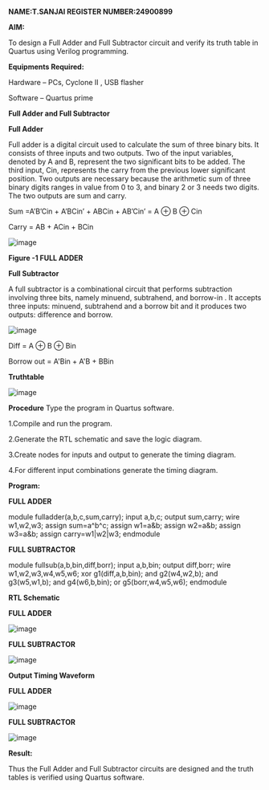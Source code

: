 **NAME:T.SANJAI
REGISTER NUMBER:24900899**

**AIM:**

To design a Full Adder and Full Subtractor circuit and verify its truth table in Quartus using Verilog programming.

**Equipments Required:**

Hardware – PCs, Cyclone II , USB flasher

Software – Quartus prime

**Full Adder and Full Subtractor**

**Full Adder**

Full adder is a digital circuit used to calculate the sum of three binary bits. It consists of three inputs and two outputs. Two of the input variables, denoted by A and B, represent the two significant bits to be added. The third input, Cin, represents the carry from the previous lower significant position. Two outputs are necessary because the arithmetic sum of three binary digits ranges in value from 0 to 3, and binary 2 or 3 needs two digits. The two outputs are sum and carry.

Sum =A’B’Cin + A’BCin’ + ABCin + AB’Cin’ = A ⊕ B ⊕ Cin 

Carry = AB + ACin + BCin

![image](https://github.com/naavaneetha/FULL_ADDER_SUBTRACTOR/assets/154305477/0f30ba51-5ffb-4198-845f-18e054f675e7)

**Figure -1 FULL ADDER**

**Full Subtractor**

A full subtractor is a combinational circuit that performs subtraction involving three bits, namely minuend, subtrahend, and borrow-in . It accepts three inputs: minuend, subtrahend and a borrow bit and it produces two outputs: difference and borrow.

![image](https://github.com/naavaneetha/FULL_ADDER_SUBTRACTOR/assets/154305477/02b24f51-ab51-4304-9ad6-7b81ffc1ead5)

Diff = A ⊕ B ⊕ Bin 

Borrow out = A'Bin + A'B + BBin

**Truthtable**

![image](https://github.com/user-attachments/assets/2a049914-8ef4-4037-be61-60d31dcef437)


**Procedure**
Type the program in Quartus software.

1.Compile and run the program.

2.Generate the RTL schematic and save the logic diagram.

3.Create nodes for inputs and output to generate the timing diagram.

4.For different input combinations generate the timing diagram.


**Program:**

**FULL ADDER**

module fulladder(a,b,c,sum,carry);
input a,b,c;
output sum,carry;
wire w1,w2,w3;
assign sum=a^b^c;
assign w1=a&b;
assign w2=a&b;
assign w3=a&b;
assign carry=w1|w2|w3;
endmodule

**FULL SUBTRACTOR**

module fullsub(a,b,bin,diff,borr);
input a,b,bin;
output diff,borr;
wire w1,w2,w3,w4,w5,w6;
xor g1(diff,a,b,bin);
and g2(w4,w2,b);
and g3(w5,w1,b);
and g4(w6,b,bin);
or g5(borr,w4,w5,w6);
endmodule

**RTL Schematic**

**FULL ADDER**

![image](https://github.com/user-attachments/assets/5d2f43bb-b32f-427b-970a-9f9b46917418)

**FULL SUBTRACTOR**

![image](https://github.com/user-attachments/assets/00f45c4e-55e9-42f6-ba00-8be523aa95e7)



**Output Timing Waveform**

**FULL ADDER**

![image](https://github.com/user-attachments/assets/b70e5598-1e99-4170-895f-39a52e170461)


**FULL SUBTRACTOR**

![image](https://github.com/user-attachments/assets/93f92c96-aeac-4028-a223-2fc3ef3c2dfb)




**Result:**

Thus the Full Adder and Full Subtractor circuits are designed and the truth tables is verified using Quartus software.



